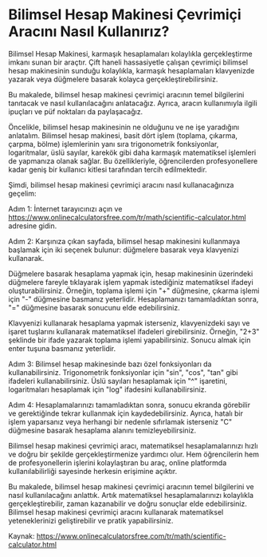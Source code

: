 Bilimsel Hesap Makinesi Çevrimiçi Aracını Nasıl Kullanırız?
===========================================================

Bilimsel Hesap Makinesi, karmaşık hesaplamaları kolaylıkla gerçekleştirme imkanı sunan bir araçtır. Çift haneli hassasiyetle çalışan çevrimiçi bilimsel hesap makinesinin sunduğu kolaylıkla, karmaşık hesaplamaları klavyenizde yazarak veya düğmelere basarak kolayca gerçekleştirebilirsiniz.

Bu makalede, bilimsel hesap makinesi çevrimiçi aracının temel bilgilerini tanıtacak ve nasıl kullanılacağını anlatacağız. Ayrıca, aracın kullanımıyla ilgili ipuçları ve püf noktaları da paylaşacağız.

Öncelikle, bilimsel hesap makinesinin ne olduğunu ve ne işe yaradığını anlatalım. Bilimsel hesap makinesi, basit dört işlem (toplama, çıkarma, çarpma, bölme) işlemlerinin yanı sıra trigonometrik fonksiyonlar, logaritmalar, üslü sayılar, karekök gibi daha karmaşık matematiksel işlemleri de yapmanıza olanak sağlar. Bu özellikleriyle, öğrencilerden profesyonellere kadar geniş bir kullanıcı kitlesi tarafından tercih edilmektedir.

Şimdi, bilimsel hesap makinesi çevrimiçi aracını nasıl kullanacağınıza geçelim:

Adım 1: İnternet tarayıcınızı açın ve <https://www.onlinecalculatorsfree.com/tr/math/scientific-calculator.html> adresine gidin.

Adım 2: Karşınıza çıkan sayfada, bilimsel hesap makinesini kullanmaya başlamak için iki seçenek bulunur: düğmelere basarak veya klavyenizi kullanarak.

Düğmelere basarak hesaplama yapmak için, hesap makinesinin üzerindeki düğmelere fareyle tıklayarak işlem yapmak istediğiniz matematiksel ifadeyi oluşturabilirsiniz. Örneğin, toplama işlemi için "+" düğmesine, çıkarma işlemi için "-" düğmesine basmanız yeterlidir. Hesaplamanızı tamamladıktan sonra, "=" düğmesine basarak sonucunu elde edebilirsiniz.

Klavyenizi kullanarak hesaplama yapmak isterseniz, klavyenizdeki sayı ve işaret tuşlarını kullanarak matematiksel ifadeleri girebilirsiniz. Örneğin, "2+3" şeklinde bir ifade yazarak toplama işlemi yapabilirsiniz. Sonucu almak için enter tuşuna basmanız yeterlidir.

Adım 3: Bilimsel hesap makinesinde bazı özel fonksiyonları da kullanabilirsiniz. Trigonometrik fonksiyonlar için "sin", "cos", "tan" gibi ifadeleri kullanabilirsiniz. Üslü sayıları hesaplamak için "^" işaretini, logaritmaları hesaplamak için "log" ifadesini kullanabilirsiniz.

Adım 4: Hesaplamalarınızı tamamladıktan sonra, sonucu ekranda görebilir ve gerektiğinde tekrar kullanmak için kaydedebilirsiniz. Ayrıca, hatalı bir işlem yaparsanız veya herhangi bir nedenle sıfırlamak isterseniz "C" düğmesine basarak hesaplama alanını temizleyebilirsiniz.

Bilimsel hesap makinesi çevrimiçi aracı, matematiksel hesaplamalarınızı hızlı ve doğru bir şekilde gerçekleştirmenize yardımcı olur. Hem öğrencilerin hem de profesyonellerin işlerini kolaylaştıran bu araç, online platformda kullanılabilirliği sayesinde herkesin erişimine açıktır.

Bu makalede, bilimsel hesap makinesi çevrimiçi aracının temel bilgilerini ve nasıl kullanılacağını anlattık. Artık matematiksel hesaplamalarınızı kolaylıkla gerçekleştirebilir, zaman kazanabilir ve doğru sonuçlar elde edebilirsiniz. Bilimsel hesap makinesi çevrimiçi aracını kullanarak matematiksel yeteneklerinizi geliştirebilir ve pratik yapabilirsiniz.

Kaynak: <https://www.onlinecalculatorsfree.com/tr/math/scientific-calculator.html>